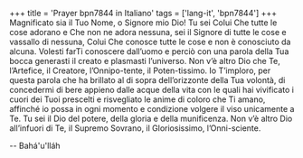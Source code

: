 +++
title = 'Prayer bpn7844 in Italiano'
tags = ['lang-it', 'bpn7844']
+++
Magnificato sia il Tuo Nome, o Signore mio Dio! Tu sei Colui Che tutte le cose adorano e Che non ne adora nessuna, sei il Signore di tutte le cose e vassallo di nessuna, Colui Che conosce tutte le cose e non è conosciuto da alcuna. Volesti farTi conoscere dall’uomo e perciò con una parola della Tua bocca generasti il creato e plasmasti l’universo. Non v’è altro Dio che Te, l’Artefice, il Creatore, l’Onnipo-tente, il Poten-tissimo.
Io T’imploro, per questa parola che ha brillato al di sopra dell’orizzonte della Tua volontà, di concedermi di bere appieno dalle acque della vita con le quali hai vivificato i cuori dei Tuoi prescelti e risvegliato le anime di coloro che Ti amano, affinché io possa in ogni momento e condizione volgere il viso unicamente a Te.
Tu sei il Dio del potere, della gloria e della munificenza. Non v’è altro Dio all’infuori di Te, il Supremo Sovrano, il Gloriosissimo, l’Onni-sciente.

-- Bahá'u'lláh
